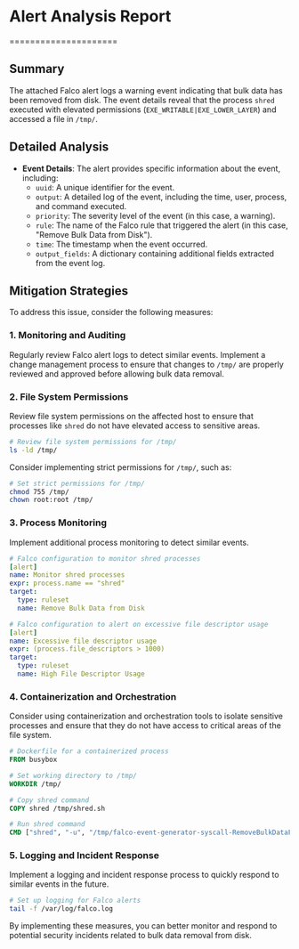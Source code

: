 # Alert Analysis Report
=====================

## Summary

The attached Falco alert logs a warning event indicating that bulk data has been removed from disk. The event details reveal that the process `shred` executed with elevated permissions (`EXE_WRITABLE|EXE_LOWER_LAYER`) and accessed a file in `/tmp/`.

## Detailed Analysis

*   **Event Details**: The alert provides specific information about the event, including:
    *   `uuid`: A unique identifier for the event.
    *   `output`: A detailed log of the event, including the time, user, process, and command executed.
    *   `priority`: The severity level of the event (in this case, a warning).
    *   `rule`: The name of the Falco rule that triggered the alert (in this case, "Remove Bulk Data from Disk").
    *   `time`: The timestamp when the event occurred.
    *   `output_fields`: A dictionary containing additional fields extracted from the event log.

## Mitigation Strategies

To address this issue, consider the following measures:

### 1. **Monitoring and Auditing**

Regularly review Falco alert logs to detect similar events. Implement a change management process to ensure that changes to `/tmp/` are properly reviewed and approved before allowing bulk data removal.

### 2. **File System Permissions**

Review file system permissions on the affected host to ensure that processes like `shred` do not have elevated access to sensitive areas.

```bash
# Review file system permissions for /tmp/
ls -ld /tmp/
```

Consider implementing strict permissions for `/tmp/`, such as:

```bash
# Set strict permissions for /tmp/
chmod 755 /tmp/
chown root:root /tmp/
```

### 3. **Process Monitoring**

Implement additional process monitoring to detect similar events.

```yaml
# Falco configuration to monitor shred processes
[alert]
name: Monitor shred processes
expr: process.name == "shred"
target:
  type: ruleset
  name: Remove Bulk Data from Disk

# Falco configuration to alert on excessive file descriptor usage
[alert]
name: Excessive file descriptor usage
expr: (process.file_descriptors > 1000)
target:
  type: ruleset
  name: High File Descriptor Usage
```

### 4. **Containerization and Orchestration**

Consider using containerization and orchestration tools to isolate sensitive processes and ensure that they do not have access to critical areas of the file system.

```dockerfile
# Dockerfile for a containerized process
FROM busybox

# Set working directory to /tmp/
WORKDIR /tmp/

# Copy shred command
COPY shred /tmp/shred.sh

# Run shred command
CMD ["shred", "-u", "/tmp/falco-event-generator-syscall-RemoveBulkDataFromDisk-189242260"]
```

### 5. **Logging and Incident Response**

Implement a logging and incident response process to quickly respond to similar events in the future.

```bash
# Set up logging for Falco alerts
tail -f /var/log/falco.log
```

By implementing these measures, you can better monitor and respond to potential security incidents related to bulk data removal from disk.